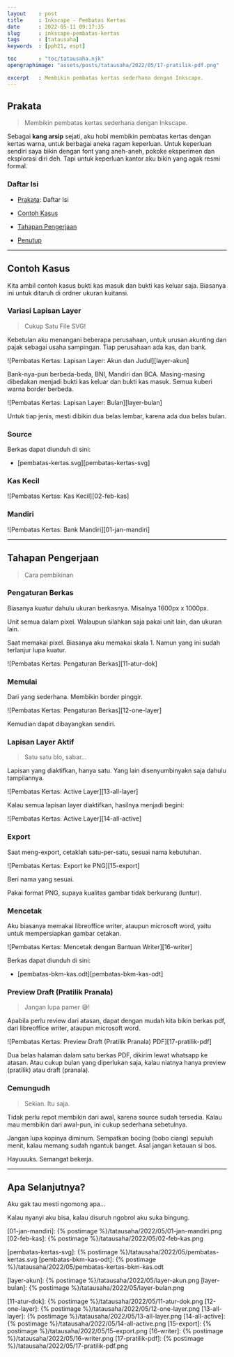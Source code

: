 ```yaml
---
layout    : post
title     : Inkscape - Pembatas Kertas
date      : 2022-05-11 09:17:35
slug      : inkscape-pembatas-kertas
tags      : [tatausaha]
keywords  : [pph21, espt]

toc       : "toc/tatausaha.njk"
opengraphimage: "assets/posts/tatausaha/2022/05/17-pratilik-pdf.png"

excerpt   : Membikin pembatas kertas sederhana dengan Inkscape.
---
```


<a name="prakata"></a>

## Prakata

> Membikin pembatas kertas sederhana dengan Inkscape.

Sebagai **kang arsip** sejati,
aku hobi membikin pembatas kertas dengan kertas warna,
untuk berbagai aneka ragam keperluan.
Untuk keperluan sendiri saya bikin dengan font yang aneh-aneh,
pokoke eksperimen dan eksplorasi diri deh.
Tapi untuk keperluan kantor aku bikin yang agak resmi formal.

### Daftar Isi

* [Prakata](#prakata): Daftar Isi

* [Contoh Kasus](#contohkasus)

* [Tahapan Pengerjaan](#pengerjaan)

* [Penutup](#penutup)

-- -- --

<a name="contohkasus"></a>

## Contoh Kasus

Kita ambil contoh kasus bukti kas masuk dan bukti kas keluar saja.
Biasanya ini untuk ditaruh di ordner ukuran kuitansi.

### Variasi Lapisan Layer

> Cukup Satu File SVG!

Kebetulan aku menangani beberapa perusahaan,
untuk urusan akunting dan pajak sebagai usaha sampingan.
Tiap perusahaan ada kas, dan bank.

![Pembatas Kertas: Lapisan Layer: Akun dan Judul][layer-akun]

Bank-nya-pun berbeda-beda, BNI, Mandiri dan BCA.
Masing-masing dibedakan menjadi bukti kas keluar dan bukti kas masuk.
Semua kuberi warna border berbeda.

![Pembatas Kertas: Lapisan Layer: Bulan][layer-bulan]

Untuk tiap jenis, mesti dibikin dua belas lembar,
karena ada dua belas bulan.

### Source

Berkas dapat diunduh di sini:

* [pembatas-kertas.svg][pembatas-kertas-svg]

### Kas Kecil

![Pembatas Kertas: Kas Kecil][02-feb-kas]

### Mandiri

![Pembatas Kertas: Bank Mandiri][01-jan-mandiri]

-- -- --

<a name="pengerjaan"></a>

## Tahapan Pengerjaan

> Cara pembikinan

### Pengaturan Berkas

Biasanya kuatur dahulu ukuran berkasnya.
Misalnya 1600px x 1000px.

Unit semua dalam pixel.
Walaupun silahkan saja pakai unit lain, dan ukuran lain.

Saat memakai pixel.
Biasanya aku memakai skala 1.
Namun yang ini sudah terlanjur lupa kuatur.

![Pembatas Kertas: Pengaturan Berkas][11-atur-dok]

### Memulai

Dari yang sederhana. Membikin border pinggir.

![Pembatas Kertas: Pengaturan Berkas][12-one-layer]

Kemudian dapat dibayangkan sendiri.

### Lapisan Layer Aktif

> Satu satu blo, sabar...

Lapisan yang diaktifkan, hanya satu.
Yang lain disenyumbinyakn saja dahulu tampilannya.

![Pembatas Kertas: Active Layer][13-all-layer]

Kalau semua lapisan layer diaktifkan, hasilnya menjadi begini:

![Pembatas Kertas: Active Layer][14-all-active]

### Export

Saat meng-export, cetaklah satu-per-satu, sesuai nama kebutuhan.

![Pembatas Kertas: Export ke PNG][15-export]

Beri nama yang sesuai.

Pakai format PNG, supaya kualitas gambar tidak berkurang (luntur).

### Mencetak

Aku biasanya memakai libreoffice writer, ataupun microsoft word,
yaitu untuk mempersiapkan gambar cetakan.

![Pembatas Kertas: Mencetak dengan Bantuan Writer][16-writer]

Berkas dapat diunduh di sini:

* [pembatas-bkm-kas.odt][pembatas-bkm-kas-odt]

### Preview Draft (Pratilik Pranala)

> Jangan lupa pamer 😅!

Apabila perlu review dari atasan,
dapat dengan mudah kita bikin berkas pdf,
dari libreoffice writer, ataupun microsoft word.

![Pembatas Kertas: Preview Draft (Pratilik Pranala) PDF][17-pratilik-pdf]

Dua belas halaman dalam satu berkas PDF,
dikirim lewat whatsapp ke atasan.
Atau cukup bulan yang diperlukan saja,
kalau niatnya hanya preview (pratilik) atau draft (pranala).

### Cemungudh

> Sekian. Itu saja.

Tidak perlu repot membikin dari awal,
karena source sudah tersedia.
Kalau mau membikin dari awal-pun,
ini cukup sederhana sebetulnya.

Jangan lupa kopinya diminum.
Sempatkan bocing (bobo ciang) sepuluh menit,
kalau memang sudah ngantuk banget.
Asal jangan ketauan si bos.

Hayuuuks. Semangat bekerja.

-- -- --

<a name="selanjutnya"></a>

## Apa Selanjutnya?

Aku gak tau mesti ngomong apa...

Kalau nyanyi aku bisa,
kalau disuruh ngobrol aku suka bingung.

[//]: <> ( -- -- -- links below -- -- -- )

[01-jan-mandiri]:       {% postimage %}/tatausaha/2022/05/01-jan-mandiri.png
[02-feb-kas]:           {% postimage %}/tatausaha/2022/05/02-feb-kas.png

[pembatas-kertas-svg]:  {% postimage %}/tatausaha/2022/05/pembatas-kertas.svg
[pembatas-bkm-kas-odt]: {% postimage %}/tatausaha/2022/05/pembatas-kertas-bkm-kas.odt

[layer-akun]:           {% postimage %}/tatausaha/2022/05/layer-akun.png
[layer-bulan]:          {% postimage %}/tatausaha/2022/05/layer-bulan.png

[11-atur-dok]:          {% postimage %}/tatausaha/2022/05/11-atur-dok.png
[12-one-layer]:         {% postimage %}/tatausaha/2022/05/12-one-layer.png
[13-all-layer]:         {% postimage %}/tatausaha/2022/05/13-all-layer.png
[14-all-active]:        {% postimage %}/tatausaha/2022/05/14-all-active.png
[15-export]:            {% postimage %}/tatausaha/2022/05/15-export.png
[16-writer]:            {% postimage %}/tatausaha/2022/05/16-writer.png
[17-pratilik-pdf]:      {% postimage %}/tatausaha/2022/05/17-pratilik-pdf.png

